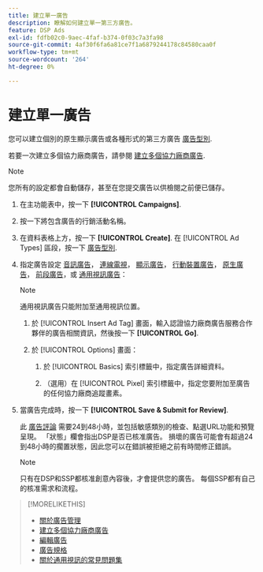 ```yaml
---
title: 建立單一廣告
description: 瞭解如何建立單一第三方廣告。
feature: DSP Ads
exl-id: fdfb02c0-9aec-4faf-b374-0f03c7a3fa98
source-git-commit: 4af30f6fa6a81ce7f1a6879244178c84580caa0f
workflow-type: tm+mt
source-wordcount: '264'
ht-degree: 0%

---
```


# 建立單一廣告

您可以建立個別的原生顯示廣告或各種形式的第三方廣告 [廣告型別](ad-about.md#ad-types).

若要一次建立多個協力廠商廣告，請參閱 [建立多個協力廠商廣告](ad-create-multiple.md).

>[!NOTE]
>
>您所有的設定都會自動儲存，甚至在您提交廣告以供檢閱之前便已儲存。

1. 在主功能表中，按一下 **[!UICONTROL Campaigns]**.

1. 按一下將包含廣告的行銷活動名稱。

1. 在資料表格上方，按一下 **[!UICONTROL Create]**. 在 [!UICONTROL Ad Types] 區段，按一下 [廣告型別](ad-about.md#ad-types).

1. 指定廣告設定 [音訊廣告](ad-settings-audio.md)， [連線電視](ad-settings-connected-tv.md)， [顯示廣告](ad-settings-display.md)， [行動裝置廣告](ad-settings-mobile.md)， [原生廣告](ad-settings-native.md)， [前段廣告](ad-settings-pre-roll.md)，或 [通用視訊廣告](ad-settings-universal-video.md)：

   >[!NOTE]
   >
   >通用視訊廣告只能附加至通用視訊位置。

   1. 於 [!UICONTROL Insert Ad Tag] 畫面，輸入認證協力廠商廣告服務合作夥伴的廣告相關資訊，然後按一下 **[!UICONTROL Go]**.

   1. 於 [!UICONTROL Options] 畫面：

      1. 於 [!UICONTROL Basics] 索引標籤中，指定廣告詳細資料。

      1. （選用）在 [!UICONTROL Pixel] 索引標籤中，指定您要附加至廣告的任何協力廠商追蹤畫素。

1. 當廣告完成時，按一下 **[!UICONTROL Save & Submit for Review]**.

   此 [廣告評論](ad-about.md) 需要24到48小時，並包括敏感類別的檢查、點選URL功能和預覽呈現。 「狀態」欄會指出DSP是否已核准廣告。 損壞的廣告可能會有超過24到48小時的擱置狀態，因此您可以在錯誤被拒絕之前有時間修正錯誤。

   >[!NOTE]
   >
   >只有在DSP和SSP都核准創意內容後，才會提供您的廣告。 每個SSP都有自己的核准需求和流程。

>[!MORELIKETHIS]
>
>* [關於廣告管理](ad-about.md)
>* [建立多個協力廠商廣告](ad-create-multiple.md)
>* [編輯廣告](ad-edit.md)
>* [廣告規格](ad-specs.md)
>* [關於通用視訊的常見問題集](/help/dsp/campaign-management/faq-universal-video.md)

